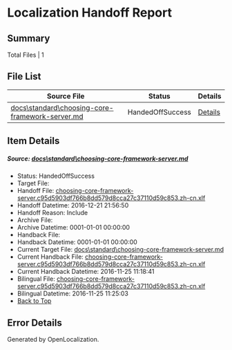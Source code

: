 # <a name='report-top'></a> Localization Handoff Report

## Summary
 Total Files | 1

## File List
 Source File | Status | Details 
 ----------- | ------ | ------- 
 [docs\standard\choosing-core-framework-server.md](https://github.com/dotnet/docs/blob/572bec82e08d6b47a188e51964c8c2f440fa471c/docs/standard/choosing-core-framework-server.md) | HandedOffSuccess | [Details](#e23514daacb34739b26b7a31afea2ccb30296e793346)

## Item Details
##### <a name='e23514daacb34739b26b7a31afea2ccb30296e793346'></a> Source: [docs\standard\choosing-core-framework-server.md](https://github.com/dotnet/docs/blob/572bec82e08d6b47a188e51964c8c2f440fa471c/docs/standard/choosing-core-framework-server.md)
* Status: HandedOffSuccess
* Target File: 
* Handoff File: [choosing-core-framework-server.c95d5903df766b8dd579d8cca27c37110d59c853.zh-cn.xlf](https://github.com/dotnet/docs.handoff/blob/0d1ac1b1e1dc3afb7448a66fadcce1ff740d8e1a/ol-handoff/dotnet/docs.zh-cn/master/ht-p2/choosing-core-framework-server.c95d5903df766b8dd579d8cca27c37110d59c853.zh-cn.xlf)
* Handoff Datetime: 2016-12-21 21:56:50
* Handoff Reason: Include
* Archive File: 
* Archive Datetime: 0001-01-01 00:00:00
* Handback File: 
* Handback Datetime: 0001-01-01 00:00:00
* Current Target File: [docs\standard\choosing-core-framework-server.md](https://github.com/dotnet/docs.zh-cn/blob/701051c373e69230f2e879734831816efe617d79/docs/standard/choosing-core-framework-server.md)
* Current Handback File: [choosing-core-framework-server.c95d5903df766b8dd579d8cca27c37110d59c853.zh-cn.xlf](https://github.com/dotnet/docs.handback/blob/695698c9759541bd5f95848000d79d642bcbe27e/ol-handback/dotnet/docs.zh-cn/master/ht-p2/choosing-core-framework-server.c95d5903df766b8dd579d8cca27c37110d59c853.zh-cn.xlf)
* Current Handback Datetime: 2016-11-25 11:18:41
* Bilingual File: [choosing-core-framework-server.c95d5903df766b8dd579d8cca27c37110d59c853.zh-cn.xlf](https://github.com/dotnet/docs.handback/blob/695698c9759541bd5f95848000d79d642bcbe27e/ol-handback/dotnet/docs.zh-cn/master/ht-p2/choosing-core-framework-server.c95d5903df766b8dd579d8cca27c37110d59c853.zh-cn.xlf)
* Bilingual Datetime: 2016-11-25 11:25:03
* [Back to Top](#report-top)


## Error Details

Generated by OpenLocalization.
